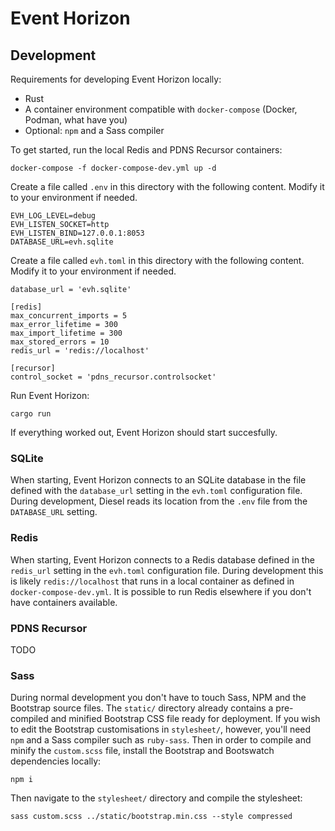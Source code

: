 # Event Horizon

## Development

Requirements for developing Event Horizon locally:

- Rust
- A container environment compatible with `docker-compose` (Docker, Podman, what have you)
- Optional: `npm` and a Sass compiler

To get started, run the local Redis and PDNS Recursor containers:

```
docker-compose -f docker-compose-dev.yml up -d
```

Create a file called `.env` in this directory with the following content. Modify it to your environment if needed.

```
EVH_LOG_LEVEL=debug
EVH_LISTEN_SOCKET=http
EVH_LISTEN_BIND=127.0.0.1:8053
DATABASE_URL=evh.sqlite
```

Create a file called `evh.toml` in this directory with the following content. Modify it to your environment if needed.

```
database_url = 'evh.sqlite'

[redis]
max_concurrent_imports = 5
max_error_lifetime = 300
max_import_lifetime = 300
max_stored_errors = 10
redis_url = 'redis://localhost'

[recursor]
control_socket = 'pdns_recursor.controlsocket'
```

Run Event Horizon:

```
cargo run
```

If everything worked out, Event Horizon should start succesfully.

### SQLite

When starting, Event Horizon connects to an SQLite database in the file defined with the `database_url` setting in the `evh.toml` configuration file. During development, Diesel reads its location from the `.env` file from the `DATABASE_URL` setting.

### Redis

When starting, Event Horizon connects to a Redis database defined in the `redis_url` setting in the `evh.toml` configuration file. During development this is likely `redis://localhost` that runs in a local container as defined in `docker-compose-dev.yml`. It is possible to run Redis elsewhere if you don't have containers available.

### PDNS Recursor

TODO

### Sass

During normal development you don't have to touch Sass, NPM and the Bootstrap source files. The `static/` directory already contains a pre-compiled and minified Bootstrap CSS file ready for deployment. If you wish to edit the Bootstrap customisations in `stylesheet/`, however, you'll need `npm` and a Sass compiler such as `ruby-sass`. Then in order to compile and minify the `custom.scss` file, install the Bootstrap and Bootswatch dependencies locally:

```
npm i
```

Then navigate to the `stylesheet/` directory and compile the stylesheet:

```
sass custom.scss ../static/bootstrap.min.css --style compressed
```